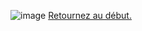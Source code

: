 ![image](https://user-images.githubusercontent.com/96426166/146779454-e28a1764-b03c-439e-bc8b-e30c57a0c3e5.png) 
[Retournez au début.](https://github.com/MICK4EL/RTE_DEVIN/tree/main/Depart)
